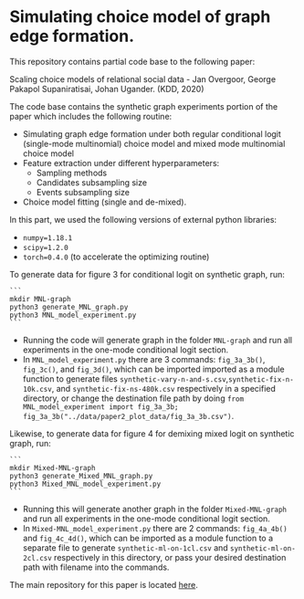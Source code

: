 # Simulating choice model of graph edge formation.

This repository contains partial code base to the following paper:

Scaling choice models of relational social data - Jan Overgoor, George Pakapol Supaniratisai, Johan Ugander. (KDD, 2020)

The code base contains the synthetic graph experiments portion of the paper which includes the following routine:

- Simulating graph edge formation under both regular conditional logit (single-mode multinomial) choice model and mixed mode multinomial choice model
- Feature extraction under different hyperparameters:
  * Sampling methods
  * Candidates subsampling size
  * Events subsampling size
- Choice model fitting (single and de-mixed).

In this part, we used the following versions of external python libraries:

- `numpy=1.18.1`
- `scipy=1.2.0`
- `torch=0.4.0` (to accelerate the optimizing routine)

To generate data for figure 3 for conditional logit on synthetic graph, run:

    ```
    mkdir MNL-graph
    python3 generate_MNL_graph.py
    python3 MNL_model_experiment.py
    ```    
    
* Running the code will generate graph in the folder `MNL-graph` and run all experiments in the one-mode conditional logit section. 
* In `MNL_model_experiment.py` there are 3 commands: `fig_3a_3b()`, `fig_3c()`, and `fig_3d()`, which can be imported imported as a module function to generate files `synthetic-vary-n-and-s.csv`,`synthetic-fix-n-10k.csv`, and `synthetic-fix-ns-480k.csv` respectively in a specified directory, or change the destination file path by doing `from MNL_model_experiment import fig_3a_3b; fig_3a_3b("../data/paper2_plot_data/fig_3a_3b.csv")`.

Likewise, to generate data for figure 4 for demixing mixed logit on synthetic graph, run:

    ```
    mkdir Mixed-MNL-graph
    python3 generate_Mixed_MNL_graph.py
    python3 Mixed_MNL_model_experiment.py
    ```    
    
* Running this will generate another graph in the folder `Mixed-MNL-graph` and run all experiments in the one-mode conditional logit section.
* In `Mixed-MNL_model_experiment.py` there are 2 commands: `fig_4a_4b()` and `fig_4c_4d()`, which can be imported as a module function to a separate file to generate  `synthetic-ml-on-1cl.csv` and `synthetic-ml-on-2cl.csv` respectively in this directory, or pass your desired destination path with filename into the commands.

The main repository for this paper is located <a href="https://github.com/janovergoor/choose2grow">here</a>.
